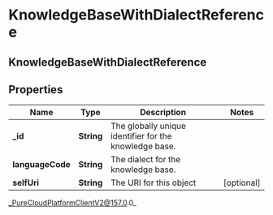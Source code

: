 # KnowledgeBaseWithDialectReference

## KnowledgeBaseWithDialectReference

## Properties

|Name | Type | Description | Notes|
|------------ | ------------- | ------------- | -------------|
| **_id** | **String** | The globally unique identifier for the knowledge base. | |
| **languageCode** | **String** | The dialect for the knowledge base. | |
| **selfUri** | **String** | The URI for this object | [optional] |



_PureCloudPlatformClientV2@157.0.0_
